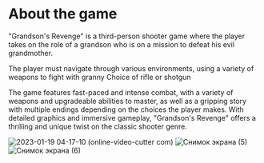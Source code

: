 <h1 align="Grandson's Revenge</a> 

<h3 align="center">About the game</h3>

"Grandson's Revenge" is a third-person shooter game where the player takes on the role of a grandson who is on a mission to defeat his evil grandmother. 

The player must navigate through various environments, using a variety of weapons to fight with granny
Choice of rifle or shotgun

The game features fast-paced and intense combat, with a variety of weapons and upgradeable abilities to master, as well as a gripping story with multiple
endings depending on the choices the player makes. 
With detailed graphics and immersive gameplay, "Grandson's Revenge" offers a thrilling and unique twist on the classic shooter genre.


![2023-01-19 04-17-10 (online-video-cutter com)](https://user-images.githubusercontent.com/122678486/213333149-e87fd600-7401-4acd-ae24-a8c6671c8a0b.gif)
![Снимок экрана (5)](https://user-images.githubusercontent.com/122678486/213333385-793f10f3-dcd4-4bee-9955-cc05d5c8f606.png)
![Снимок экрана (6)](https://user-images.githubusercontent.com/122678486/213333388-78b0229d-6b38-4e60-b886-ad195de82fb4.png)
